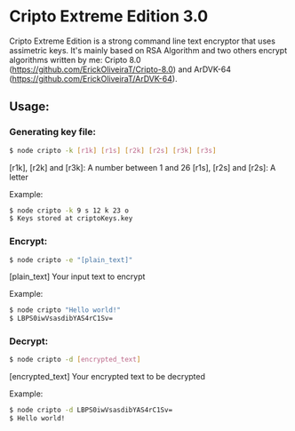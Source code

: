 # Cripto Extreme Edition 3.0

Cripto Extreme Edition is a strong command line text encryptor that uses assimetric keys. It's mainly based on RSA Algorithm and two others encrypt algorithms written by me: Cripto 8.0 (https://github.com/ErickOliveiraT/Cripto-8.0) and ArDVK-64 (https://github.com/ErickOliveiraT/ArDVK-64).

## Usage:

### Generating key file:
```sh
$ node cripto -k [r1k] [r1s] [r2k] [r2s] [r3k] [r3s]
```
[r1k], [r2k] and [r3k]: A number between 1 and 26
[r1s], [r2s] and [r2s]: A letter

Example: 

```sh
$ node cripto -k 9 s 12 k 23 o
$ Keys stored at criptoKeys.key
```

### Encrypt:
```sh
$ node cripto -e "[plain_text]"
```
[plain_text] Your input text to encrypt

Example: 

```sh
$ node cripto "Hello world!"
$ LBPS0iwVsasdibYAS4rC1Sv=
```

### Decrypt:
```sh
$ node cripto -d [encrypted_text]

```
[encrypted_text] Your encrypted text to be decrypted

Example: 

```sh
$ node cripto -d LBPS0iwVsasdibYAS4rC1Sv=
$ Hello world!
```